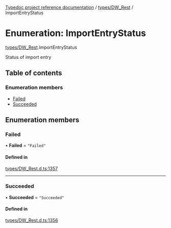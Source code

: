 [Typedoc project reference documentation](../README.md) / [types/DW_Rest](../modules/types_dw_rest.md) / ImportEntryStatus

# Enumeration: ImportEntryStatus

[types/DW_Rest](../modules/types_dw_rest.md).ImportEntryStatus

Status of import entry

## Table of contents

### Enumeration members

- [Failed](types_dw_rest.importentrystatus.md#failed)
- [Succeeded](types_dw_rest.importentrystatus.md#succeeded)

## Enumeration members

### Failed

• **Failed** = `"Failed"`

#### Defined in

[types/DW_Rest.d.ts:1357](https://github.com/DocuWare/REST-Sample-TS/blob/828b3d4/src/types/DW_Rest.d.ts#L1357)

___

### Succeeded

• **Succeeded** = `"Succeeded"`

#### Defined in

[types/DW_Rest.d.ts:1356](https://github.com/DocuWare/REST-Sample-TS/blob/828b3d4/src/types/DW_Rest.d.ts#L1356)
